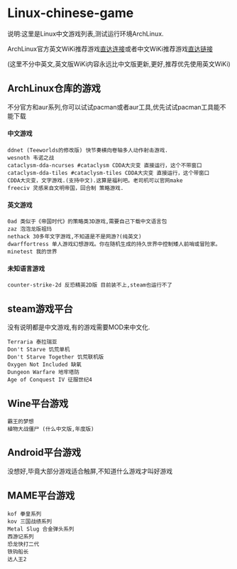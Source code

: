 # Linux-chinese-game

说明:这里是Linux中文游戏列表,测试运行环境ArchLinux.

ArchLinux官方英文WiKi推荐游戏[直达连接](https://wiki.archlinux.org/index.php/List_of_games)或者中文WiKi推荐游戏[直达链接](https://wiki.archlinux.org/index.php/List_of_games_(%E7%AE%80%E4%BD%93%E4%B8%AD%E6%96%87)  )

(这里不分中英文,英文版WiKi内容永远比中文版更新,更好,推荐优先使用英文WiKi)



## ArchLinux仓库的游戏

不分官方和aur系列,你可以试试pacman或者aur工具,优先试试pacman工具能不能下载

#### 中文游戏

```
ddnet (Teeworlds的修改版) 快节奏横向卷轴多人动作射击游戏.
wesnoth 韦诺之战
cataclysm-dda-ncurses #cataclysm CDDA大灾变 直接运行，这个不带窗口
cataclysm-dda-tiles #cataclysm-tiles CDDA大灾变 直接运行，这个带窗口
CDDA大灾变，文字游戏.(支持中文).这算是福利吧。老司机可以官网make
freeciv 灵感来自文明帝国，回合制 策略游戏.
```

#### 英文游戏

```
0ad 类似于《帝国时代》的策略类3D游戏,需要自己下载中文语言包
zaz 泡泡龙版祖玛
nethack 30多年文字游戏,不知道是不是网游?(纯英文)
dwarffortress 单人游戏幻想游戏。你在随机生成的持久世界中控制矮人前哨或冒险家。
minetest 我的世界
```

#### 未知语言游戏

```
counter-strike-2d 反恐精英2D版 目前装不上,steam也运行不了
```



## steam游戏平台

没有说明都是中文游戏,有的游戏需要MOD来中文化.

```
Terraria 泰拉瑞亚
Don't Starve 饥荒单机
Don't Starve Together 饥荒联机版
Oxygen Not Included 缺氧
Dungeon Warfare 地牢塔防
Age of Conquest IV 征服世纪4
```




## Wine平台游戏

```
霸王的梦想
植物大战僵尸 (什么中文版,年度版)
```



## Android平台游戏

没想好,毕竟大部分游戏适合触屏,不知道什么游戏才叫好游戏





## MAME平台游戏

```
kof 拳皇系列
kov 三国战绩系列
Metal Slug 合金弹头系列
西游记系列
恐龙快打二代
铁钩船长
达人王2
```


